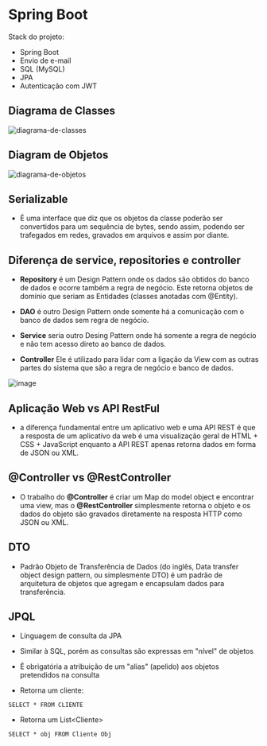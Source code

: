 # Spring Boot
Stack do projeto:
- Spring Boot
- Envio de e-mail
- SQL (MySQL)
- JPA
- Autenticação com JWT

## Diagrama de Classes
![diagrama-de-classes](https://user-images.githubusercontent.com/78964459/199051096-9c8b2511-d08c-496b-a08e-ac5ad63cd153.png)

## Diagram de Objetos
![diagrama-de-objetos](https://user-images.githubusercontent.com/78964459/199051219-0d81545a-8b77-4060-9345-7f673230f6d1.png)


## Serializable
- É uma interface que diz que os objetos da classe poderão ser convertidos para um sequência de bytes, sendo assim, podendo ser trafegados em redes, gravados em arquivos e assim por diante.

## Diferença de service, repositories e controller
- **Repository** é um Design Pattern onde os dados são obtidos do banco de dados e ocorre também a regra de negócio. Este retorna objetos de domínio que seriam as Entidades (classes anotadas com @Entity).

- **DAO** é outro Design Pattern onde somente há a comunicação com o banco de dados sem regra de negócio.

- **Service** seria outro Desing Pattern onde há somente a regra de negócio e não tem acesso direto ao banco de dados.

- **Controller** Ele é utilizado para lidar com a ligação da View com as outras partes do sistema que são a regra de negócio e banco de dados.

![image](https://user-images.githubusercontent.com/78964459/184904830-2831f962-b463-4161-8704-bf8e018584f6.png)

## Aplicação Web vs API RestFul
- a diferença fundamental entre um aplicativo web e uma API REST é que a resposta de um aplicativo da web é uma visualização geral de HTML + CSS + JavaScript enquanto a API REST apenas retorna dados em forma de JSON ou XML. 

## @Controller vs @RestController
- O trabalho do **@Controller** é criar um Map do model object e encontrar uma view, mas o **@RestController** simplesmente retorna o objeto e os dados do objeto são gravados diretamente na resposta HTTP como JSON ou XML.

## DTO
- Padrão Objeto de Transferência de Dados (do inglês, Data transfer object design pattern, ou simplesmente DTO) é um padrão de arquitetura de objetos que agregam e encapsulam dados para transferência.

## JPQL 
- Linguagem de consulta da JPA
- Similar à SQL, porém as consultas são expressas em "nível"
de objetos
- É obrigatória a atribuição de um "alias" (apelido) aos objetos pretendidos na consulta

- Retorna um cliente:
```
SELECT * FROM CLIENTE
```
- Retorna um List\<Cliente>
```
SELECT * obj FROM Cliente Obj
```
